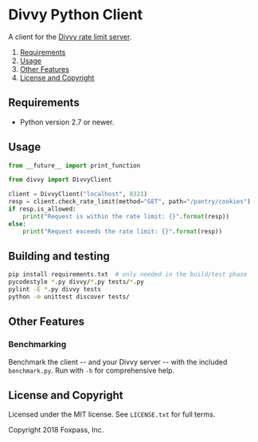 # Divvy Python Client

A client for the [Divvy rate limit server](https://github.com/button/divvy).

1. [Requirements](#requirements)
2. [Usage](#usage)
3. [Other Features](#other-features)
4. [License and Copyright](#license-and-copyright)


## Requirements

* Python version 2.7 or newer.


## Usage

```python
from __future__ import print_function

from divvy import DivvyClient

client = DivvyClient("localhost", 8321)
resp = client.check_rate_limit(method="GET", path="/pantry/cookies")
if resp.is_allowed:
	print("Request is within the rate limit: {}".format(resp))
else:
	print("Request exceeds the rate limit: {}".format(resp))
```


## Building and testing

```bash
pip install requirements.txt  # only needed in the build/test phase
pycodestyle *.py divvy/*.py tests/*.py
pylint -E *.py divvy tests
python -m unittest discover tests/
```


## Other Features

### Benchmarking

Benchmark the client -- and your Divvy server -- with the included `benchmark.py`. Run with `-h` for comprehensive help.


## License and Copyright

Licensed under the MIT license. See `LICENSE.txt` for full terms.

Copyright 2018 Foxpass, Inc.
